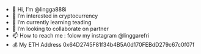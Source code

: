 - 👋 Hi, I’m @lingga888i
- 👀 I’m interested in cryptocurrency
- 🌱 I’m currently learning teading
- 💞️ I’m looking to collaborate on partner
- 📫 How to reach me : folow my instagram @linggarefri
- 💰 My ETH Address 0x64D2745F81f34b4B5A0d170FEBdD279c67c0f07f

<!---
lingga888i/lingga888i is a ✨ special ✨ repository because its `README.md` (this file) appears on your GitHub profile.
You can click the Preview link to take a look at your changes.
--->
